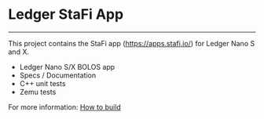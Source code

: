 # Ledger StaFi App

---

This project contains the StaFi app (https://apps.stafi.io/) for Ledger Nano S and X.

- Ledger Nano S/X BOLOS app
- Specs / Documentation
- C++ unit tests
- Zemu tests

For more information: [How to build](docs/build.md)
